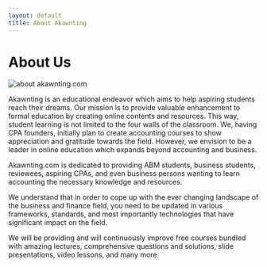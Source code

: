 ```yaml
---
layout: default
title: About Akawnting
---
```


<div class="post">
	<h1 class="pageTitle">About Us</h1>
	<img alt="about akawnting.com" src="https://lh3.googleusercontent.com/ZzLchGqKktEdBzsb1-LBf-4oIwDteGrrtC4v3tbF1rywA7ONqDO8BTc2CSmeZp0Igc_gWpLWJYSKuAsLBVjNboRZ7yrRLvor7Ds0n91c6SnJWtE1QiCdEbEYRPmni1dZoaReNNtEZ4W1zuQzOdurDKWPQ1dgpzHAKWKWhOoliiCClErEcHsHO8cZooVO0uZxacz-ri6krH12QBbRRcZKV-V3suuzen0mn4pjt791Jkne286gJuyG_htpEmk_iSbIE_tOkGBUcoaBsH13ACDD6-k3FuSs3HduO4KBcUeyXgxAvbLDPEwo4jPyAnyaQglQc8o-aUC7mVRUHzgkiNRiJcAR70xQuqMXphTkhCl20njFRahSxwDTiv1tHZqx5vkhndXVlePE7vTIc8GCRiFzdWkD0zGdCrNpOBVvCzXXsJzOJLj_pbqHOSThhQXn388497ysppWzrU0e0ONlzlqwviHx8FO9xVENSnUMhVpWqzG3KGeLcT0LKfhZ6Bnxk0_28gU7qnizTeDzWexH_iAVuJIIiibc9Czj4f6HGE76E4TC-EqFpSk3SpVu7XbC_EKDOgnABvHe6ugfr97tZQ7XofErpG0IJq0s0iDKPWDezZG83ZdiFdI6n4b1thwQbC_uPBw4urLVzIeyAgxphrsmcrb8LBf2bmI=w1042-h625-no">
	<p>Akawnting is an educational endeavor which aims to help aspiring students reach their dreams. Our mission is to provide valuable enhancement to formal education by creating online contents and resources. This way, student learning is not limited to the four walls of the classroom. We, having CPA founders, initially plan to create accounting courses to show appreciation and gratitude towards the field. However, we envision to be a leader in online education which expands beyond accounting and business.</p>
	<p>Akawnting.com is dedicated to providing ABM students, business students, reviewees, aspiring CPAs, and even business persons wanting to learn accounting the necessary knowledge and resources.</p>
	<p>We understand that in order to cope up with the ever changing landscape of the business and finance field, you need to be updated in various frameworks, standards, and most importantly technologies that have significant impact on the field.</p>
	<p>We will be providing and will continuously improve free courses bundled with amazing lectures, comprehensive questions and solutions, slide presentations, video lessons, and many more. </p>
</div>
